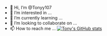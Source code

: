 - 👋 Hi, I’m @Tonyy107
- 👀 I’m interested in ...
- 🌱 I’m currently learning ...
- 💞️ I’m looking to collaborate on ...
- 📫 How to reach me ...
[![Tony's GitHub stats](https://github-readme-stats.vercel.app/api?username=Tonyy107)](https://github.com/anuraghazra/github-readme-stats)
<!---
Tonyy107/Tonyy107 is a ✨ special ✨ repository because its `README.md` (this file) appears on your GitHub profile.
You can click the Preview link to take a look at your changes.
--->
